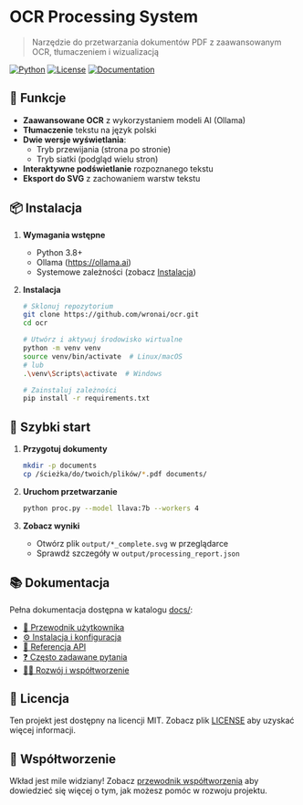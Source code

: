 # OCR Processing System

> Narzędzie do przetwarzania dokumentów PDF z zaawansowanym OCR, tłumaczeniem i wizualizacją

[![Python](https://img.shields.io/badge/Python-3.8%2B-blue.svg)](https://python.org)
[![License](https://img.shields.io/badge/License-MIT-green.svg)](LICENSE)
[![Documentation](https://img.shields.io/badge/Docs-Read%20the%20Docs-blueviolet)](docs/README.md)

## 🚀 Funkcje

- **Zaawansowane OCR** z wykorzystaniem modeli AI (Ollama)
- **Tłumaczenie** tekstu na język polski
- **Dwie wersje wyświetlania**:
  - Tryb przewijania (strona po stronie)
  - Tryb siatki (podgląd wielu stron)
- **Interaktywne podświetlanie** rozpoznanego tekstu
- **Eksport do SVG** z zachowaniem warstw tekstu

## 📦 Instalacja

1. **Wymagania wstępne**
   - Python 3.8+
   - Ollama (https://ollama.ai)
   - Systemowe zależności (zobacz [Instalacja](docs/getting-started/installation.md))

2. **Instalacja**
   ```bash
   # Sklonuj repozytorium
   git clone https://github.com/wronai/ocr.git
   cd ocr
   
   # Utwórz i aktywuj środowisko wirtualne
   python -m venv venv
   source venv/bin/activate  # Linux/macOS
   # lub
   .\venv\Scripts\activate  # Windows
   
   # Zainstaluj zależności
   pip install -r requirements.txt
   ```

## 🏁 Szybki start

1. **Przygotuj dokumenty**
   ```bash
   mkdir -p documents
   cp /ścieżka/do/twoich/plików/*.pdf documents/
   ```

2. **Uruchom przetwarzanie**
   ```bash
   python proc.py --model llava:7b --workers 4
   ```

3. **Zobacz wyniki**
   - Otwórz plik `output/*_complete.svg` w przeglądarce
   - Sprawdź szczegóły w `output/processing_report.json`

## 📚 Dokumentacja

Pełna dokumentacja dostępna w katalogu [docs/](docs/):

- [📖 Przewodnik użytkownika](docs/user-guide/README.md)
- [⚙️ Instalacja i konfiguracja](docs/getting-started/installation.md)
- [🔧 Referencja API](docs/api-reference/README.md)
- [❓ Często zadawane pytania](docs/faq/README.md)
- [👨‍💻 Rozwój i współtworzenie](docs/development/contributing.md)

## 📝 Licencja

Ten projekt jest dostępny na licencji MIT. Zobacz plik [LICENSE](LICENSE) aby uzyskać więcej informacji.

## 🤝 Współtworzenie

Wkład jest mile widziany! Zobacz [przewodnik współtworzenia](docs/development/contributing.md) aby dowiedzieć się więcej o tym, jak możesz pomóc w rozwoju projektu.
